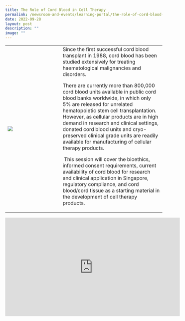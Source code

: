 ```yaml
---
title: The Role of Cord Blood in Cell Therapy
permalink: /newsroom-and-events/learning-portal/the-role-of-cord-blood-in-cell-therapy/
date: 2022-09-28
layout: post
description: ""
image: ""
---
```

<table>
	<tbody>
		<tr>
			<td style="width:35%">
				<img src="/images/Learning%20Portal/2022/webinar_arun
.png">
			</td>
			<td style="width:65%">
Since the first successful cord blood transplant in 1988, cord blood has been studied extensively for treating haematological malignancies and disorders.

There are currently more than 800,000 cord blood units available in public cord blood banks worldwide, in which only 5% are released for unrelated hematopoietic stem cell transplantation. However, as cellular products are in high demand in research and clinical settings, donated cord blood units and cryo-preserved clinical grade units are readily available for manufacturing of cellular therapy products.

&nbsp;This session will cover the bioethics, informed consent requirements, current availability of cord blood for research and clinical application in Singapore, regulatory compliance, and cord blood/cord tissue as a starting material in the development of cell therapy products.
			</td>
		</tr>
	</tbody>
</table>

<iframe allowfullscreen="" allow="accelerometer; autoplay; clipboard-write; encrypted-media; gyroscope; picture-in-picture; web-share" frameborder="0" title="YouTube video player" src="https://www.youtube.com/embed/wDSkpVr7oLk?si=BYNiugwlV7vLS1Az" height="315" width="560"></iframe>